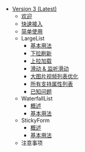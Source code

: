 <!--
 * @Author: 石破天惊
 * @email: shanshang130@gmail.com
 * @Date: 2021-07-21 13:11:34
 * @LastEditTime: 2021-07-28 17:22:05
 * @LastEditors: 石破天惊
 * @Description: 
-->
* [Version 3 (Latest)](zh-cn/README)
    * [欢迎](zh-cn/README)
    * [快速接入](zh-cn/V3/GettingStart)
    * [简单使用](zh-cn/V3/BasicUsage)
    * LargeList
        * [基本用法](zh-cn/V3/Overview)
        * [下拉刷新](zh-cn/V3/Refresh)
        * [上拉加载](zh-cn/V3/Loading)
        * [滑动 & 监听滑动](zh-cn/V3/Scroll)
        * [大图片视频列表优化](zh-cn/V3/BigMedia)
        * [所有支持属性列表](zh-cn/V3/SupportedProps)
        * [已知问题](zh-cn/V3/KnownIssues)
    * WaterfallList
        * [概述](zh-cn/V3/WaterfallList/Overview)
        * [基本用法](zh-cn/V3/WaterfallList/Usage)
    * StickyForm
        * [概述](zh-cn/V3/StickyForm/Overview)
        * [基本用法](zh-cn/V3/StickyForm/Usage)
    * 注意事项
